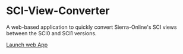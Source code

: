 # SCI-View-Converter

A web-based application to quickly convert Sierra-Online's SCI views between the SCI0 and SCI1 versions. 

<a href="https://doomlazer.github.io/SCI-View-Converter/">Launch web App</a>
